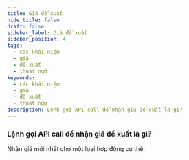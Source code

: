 ```yaml
---
title: Giá đề xuất
hide_title: false
draft: false
sidebar_label: Giá đề xuất
sidebar_position: 4
tags:
  - các khái niệm
  - giá
  - đề xuất
  - thuật ngữ
keywords:
  - các khái niệm
  - giá
  - đề xuất
  - thuật ngữ
description: Lệnh gọi API call để nhận giá đề xuất là gì?
---
```


### Lệnh gọi API call để nhận giá đề xuất là gì?

Nhận giá mới nhất cho một loại hợp đồng cụ thể.
